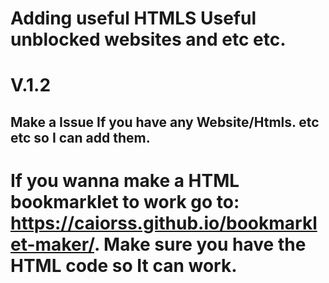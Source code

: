 # Adding useful HTMLS Useful unblocked websites and etc etc.

# V.1.2

## Make a Issue If you have any Website/Htmls. etc etc so I can add them.

# If you wanna make a HTML bookmarklet to work go to: https://caiorss.github.io/bookmarklet-maker/. Make sure you have the HTML code so It can work.
